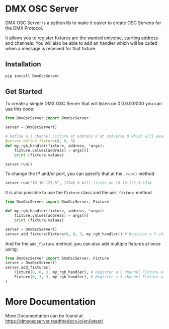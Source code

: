 # DMX OSC Server

DMX OSC Server is a python lib to make it easier to create OSC Servers for the DMX Protocol.

It allows you to register fixtures are the wanted universe, starting address and channels.
You will also be able to add an handler which will be called when a message is received for that fixture.


## Installation

```bash
pip install DmxOscServer
```

## Get Started

To create a simple DMX OSC Server that will listen on 0.0.0.0:9000 you can use this code:

```py
from DmxOscServer import DmxOscServer

server = DmxOscServer()

# Define a 3 channel Fixture at address 0 at universe 0 which will execute my_rgb_handler when called
@server.define_fixture(0, 0, 3)
def my_rgb_handler(fixture, address, *args):
    fixture.values[address] = args[0]
    print (fixture.values)

server.run()
```


To change the IP and/or port, you can specify that at the `.run()` method

```py
server.run("10.10.123.5", 1234) # Will listen on 10.10.123.5:1234
```


It is also possible to use the `Fixture` class and the `add_fixture` method

```py
from DmxOscServer import DmxOscServer, Fixture

def my_rgb_handler(fixture, address, *args):
    fixture.values[address] = args[0]
    print (fixture.values)

server = DmxOscServer()
server.add_fixture(Fixture(0, 0, 3, my_rgb_handler)) # Register a 3 channel Fixture at address 0 at universe 0
```


And for the `add_fixture` method, you can also add multiple fixtures at once using:

```py
from DmxOscServer import DmxOscServer, Fixture
server = DmxOscServer()
server.add_fixtures(
    Fixture(0, 0, 3, my_rgb_handler), # Register a 3 channel Fixture at address 0 of universe 0
    Fixture(0, 3, 3, my_rgb_handler), # Register a 3 channel Fixture at address 3 of universe 0
)
```


# More Documentation

More Documentation can be found at https://dmxoscserver.readthedocs.io/en/latest/
